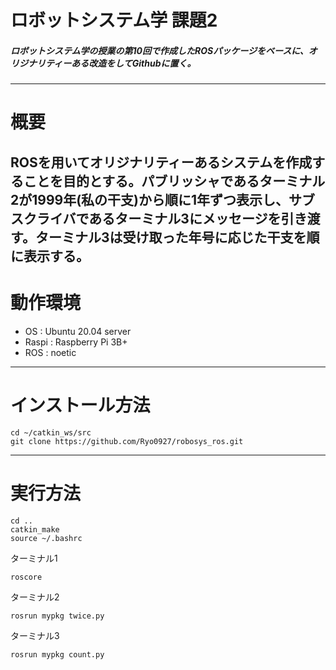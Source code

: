 # ロボットシステム学 課題2
##### ロボットシステム学の授業の第10回で作成したROSパッケージをベースに、オリジナリティーある改造をしてGithubに置く。
---
# 概要
ROSを用いてオリジナリティーあるシステムを作成することを目的とする。パブリッシャであるターミナル2が1999年(私の干支)から順に1年ずつ表示し、サブスクライバであるターミナル3にメッセージを引き渡す。ターミナル3は受け取った年号に応じた干支を順に表示する。
---
# 動作環境
* OS : Ubuntu 20.04 server
* Raspi : Raspberry Pi 3B+
* ROS : noetic
---
# インストール方法
```
cd ~/catkin_ws/src
git clone https://github.com/Ryo0927/robosys_ros.git
```
---
# 実行方法
```
cd ..
catkin_make
source ~/.bashrc
```
ターミナル1
```
roscore
```
ターミナル2
```
rosrun mypkg twice.py
```
ターミナル3
```
rosrun mypkg count.py
```
